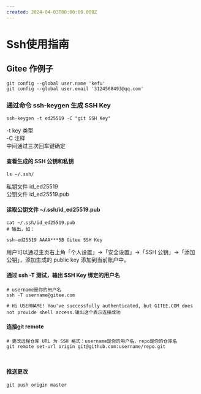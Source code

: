 ```yaml
---
created: 2024-04-03T00:00:00.000Z
---
```


# Ssh使用指南

## Gitee 作例子

```
git config --global user.name 'kefu' 
git config --global user.email '3124568493@qq.com'
```

### 通过命令 ssh-keygen 生成 SSH Key

```
ssh-keygen -t ed25519 -C "git SSH Key"
```
-t key 类型  
-C 注释  
中间通过三次回车键确定  

#### 查看生成的 SSH 公钥和私钥

```
ls ~/.ssh/
```

私钥文件 id_ed25519  
公钥文件 id_ed25519.pub

#### 读取公钥文件 ~/.ssh/id_ed25519.pub

```
cat ~/.ssh/id_ed25519.pub
# 输出，如：

ssh-ed25519 AAAA***5B Gitee SSH Key
```

用户可以通过主页右上角「个人设置」->「安全设置」->「SSH 公钥」->「添加公钥」，添加生成的 public key 添加到当前账户中。

#### 通过 ssh -T 测试，输出 SSH Key 绑定的用户名

```
# username是你的用户名
ssh -T username@gitee.com

# Hi USERNAME! You've successfully authenticated, but GITEE.COM does not provide shell access.输出这个表示连接成功
```

#### 连接git remote

```
# 更改远程仓库 URL 为 SSH 格式：username是你的用户名，repo是你的仓库名
git remote set-url origin git@github.com:username/repo.git



```

#### 推送更改

```
git push origin master
```
